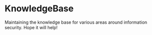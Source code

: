 # KnowledgeBase
Maintaining the knowledge base for various areas around information security. Hope it will help!
